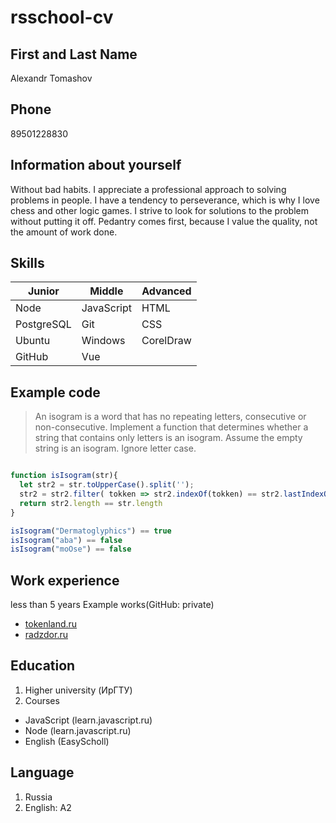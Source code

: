 # rsschool-cv

## First and Last Name
Alexandr Tomashov

## Phone
89501228830

## Information about yourself
Without bad habits. I appreciate a professional approach to solving problems in people. I have a tendency to perseverance, which is why I love chess and other logic games. I strive to look for solutions to the problem without putting it off.
Pedantry comes first, because I value the quality, not the amount of work done.

## Skills
Junior     |  Middle    | Advanced
-----------|------------|-------
Node       | JavaScript |  HTML
PostgreSQL | Git        |  CSS
Ubuntu     | Windows    | CorelDraw 
GitHub     | Vue        | 
## Example code



>An isogram is a word that has no repeating letters, consecutive or non-consecutive. Implement a function that determines whether a string that contains only letters is an isogram. Assume the empty string is an isogram. Ignore letter case.

```JavaScript

function isIsogram(str){
  let str2 = str.toUpperCase().split('');
  str2 = str2.filter( tokken => str2.indexOf(tokken) == str2.lastIndexOf(tokken))
  return str2.length == str.length
}

isIsogram("Dermatoglyphics") == true
isIsogram("aba") == false
isIsogram("moOse") == false 

```
## Work experience
less than 5 years
Example works(GitHub: private)
  - [tokenland.ru](https://tokenland.ru/)
  - [radzdor.ru](https://radzdor.ru/)

## Education
1. Higher university (ИрГТУ)
2. Courses
  - JavaScript (learn.javascript.ru) 
  - Node (learn.javascript.ru)
  - English (EasyScholl)

## Language
1. Russia
2. English: A2